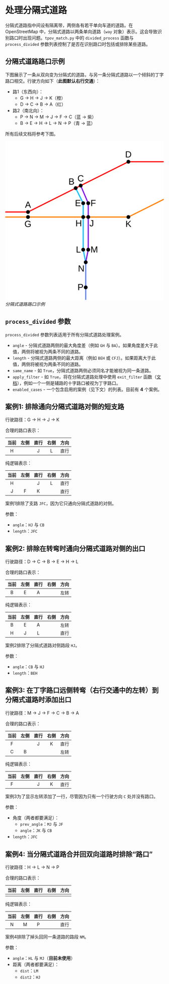 # 处理分隔式道路

分隔式道路指中间设有隔离带，两侧各有若干单向车道的道路。在 OpenStreetMap 中，分隔式道路以两条单向道路（`way` 对象）表示。这会导致识别路口时出现问题。`tpov_match.py` 中的 `divided_process` 函数与 `process_divided` 参数列表控制了是否在识别路口时包括或排除某些道路。

## 分隔式道路路口示例

下图展示了一条从双向变为分隔式的道路，与另一条分隔式道路以一个倾斜的丁字路口相交。行驶方向如下（**此图默认右行交通**）：

- 路1（东西向）：
    - G -> H -> J -> K（橙）
    - D -> C -> B -> A（红）
- 路2（南北向）：
    - P -> N -> M -> J -> F -> C（蓝 -> 紫）
    - B -> E -> H -> L -> N -> P（青 -> 蓝）

所有后续文档将参考下图。

![分隔式道路路口示例](../../media/divided_diagram.png)
*分隔式道路路口示例*

## `process_divided` 参数

`process_divided` 参数列表适用于所有分隔式道路处理案例。

- `angle` - 分隔式道路两侧的最大角度差（例如 `GH` 与 `BA`）。如果角度差大于此值，两侧将被视为两条不同的道路。
- `length` - 分隔式道路两侧的最大距离（例如 `BEH` 或 `CFJ`）。如果距离大于此值，两侧将被视为两条不同的道路。
- `same_name` - 如 `True`，分隔式道路两侧必须同名才能被视为同一条道路。
- `apply_filter` - 如 `True`，将在分隔式道路处理中使用 `exit_filter` 函数（[文档](match_params.md)），例如一个一侧是辅路的十字路口被视为丁字路口。
- `enabled_cases` - 一个包含启用的案例（见下文）的列表。目前有 **4** 个案例。

## 案例1: 排除通向分隔式道路对侧的短支路

行驶路径：G -> H -> J -> K

合理的路口表示：

| 当前 | 左侧 | 直行 | 右侧 | 方向 |
| :-: | :-: | :-: | :-: | :-: |
| H |   | J | L | 直行 |

纯逻辑表示：

| 当前 | 左侧 | 直行 | 右侧 | 方向 |
| :-: | :-: | :-: | :-: | :-: |
| H |   | J | L | 直行 |
| J | F | K |   | 直行 |

案例1排除了支路 `JFC`，因为它只通向分隔式道路的对侧。

参数：
- `angle`：`HJ` 与 `CB`
- `length`：`JFC`

## 案例2: 排除在转弯时通向分隔式道路对侧的出口

行驶路径：D -> C -> B -> E -> H -> L

合理的路口表示：

| 当前 | 左侧 | 直行 | 右侧 | 方向 |
| :-: | :-: | :-: | :-: | :-: |
| B | E | A |   | 左转 |

纯逻辑表示：

| 当前 | 左侧 | 直行 | 右侧 | 方向 |
| :-: | :-: | :-: | :-: | :-: |
| B | E | A |   | 左转 |
| H | J | L |   | 直行 |

案例2排除了分隔式道路对侧路段 `HJ`。

参数：
- `angle`：`CB` 与 `HJ`
- `length`：`BEH`

## 案例3: 在丁字路口远侧转弯（右行交通中的左转）到分隔式道路时添加出口

行驶路径：M -> J -> F -> C -> B -> A

合理的路口表示：

| 当前 | 左侧 | 直行 | 右侧 | 方向 |
| :-: | :-: | :-: | :-: | :-: |
| F |   | J | K | 直行 |
| C | B |   |   | 左转 |

纯逻辑表示：

| 当前 | 左侧 | 直行 | 右侧 | 方向 |
| :-: | :-: | :-: | :-: | :-: |
| F |   | J | K | 直行 |

案例3为了显示左转添加了一行，尽管因为只有一个行驶方向 `C` 处并没有路口。

参数：
- 角度（两者都要满足）：
  - `prev_angle`：`MJ` 与 `JF`
  - `angle`：`JK` 与 `CB`
- `length`：`JFC`

## 案例4: 当分隔式道路合并回双向道路时排除“路口”

行驶路径：H -> L -> N -> P

合理的路口表示：

| 当前 | 左侧 | 直行 | 右侧 | 方向 |
| :-: | :-: | :-: | :-: | :-: |
|   |   |   |   |   |

纯逻辑表示：

| 当前 | 左侧 | 直行 | 右侧 | 方向 |
| :-: | :-: | :-: | :-: | :-: |
| N | M | P |   | 直行 |

案例4排除了掉头回同一条道路的路段 `NM`。

参数：
- `angle`：`HL` 与 `MJ`（**目前未使用**）
- 距离（两者都要满足）：
  - `dist`：`LM`
  - `dist2`：`HJ`